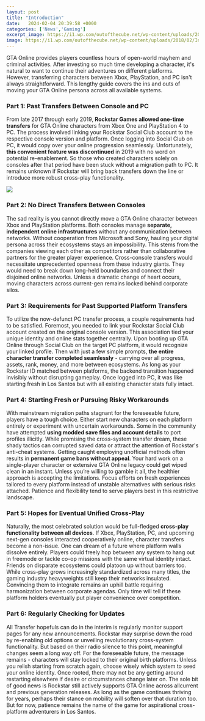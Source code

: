 ```yaml
---
layout: post
title: "Introduction"
date:   2024-02-04 20:39:58 +0000
categories: ['News','Gaming']
excerpt_image: https://i1.wp.com/outofthecube.net/wp-content/uploads/2018/02/Introduction.jpeg?w=3000&amp;ssl=1
image: https://i1.wp.com/outofthecube.net/wp-content/uploads/2018/02/Introduction.jpeg?w=3000&amp;ssl=1
---
```


GTA Online provides players countless hours of open-world mayhem and criminal activities. After investing so much time developing a character, it's natural to want to continue their adventures on different platforms. However, transferring characters between Xbox, PlayStation, and PC isn't always straightforward. This lengthy guide covers the ins and outs of moving your GTA Online persona across all available systems.
### Part 1: Past Transfers Between Console and PC
From late 2017 through early 2019, **Rockstar Games allowed one-time transfers** for GTA Online characters from Xbox One and PlayStation 4 to PC. The process involved linking your Rockstar Social Club account to the respective console version and platform. Once logging into Social Club on PC, it would copy over your online progression seamlessly. 
Unfortunately, **this convenient feature was discontinued** in 2019 with no word on potential re-enablement. So those who created characters solely on consoles after that period have been stuck without a migration path to PC. It remains unknown if Rockstar will bring back transfers down the line or introduce more robust cross-play functionality.

![](https://i1.wp.com/outofthecube.net/wp-content/uploads/2018/02/Introduction.jpeg?w=3000&amp;ssl=1)
### Part 2: No Direct Transfers Between Consoles  
The sad reality is you cannot directly move a GTA Online character between Xbox and PlayStation platforms. Both consoles manage **separate, independent online infrastructures** without any communication between networks. 
Without cooperation from Microsoft and Sony, hauling your digital persona across their ecosystems stays an impossibility. This stems from the companies viewing each other as competitors rather than collaborative partners for the greater player experience.
Cross-console transfers would necessitate unprecedented openness from these industry giants. They would need to break down long-held boundaries and connect their disjoined online networks. Unless a dramatic change of heart occurs, moving characters across current-gen remains locked behind corporate silos.
### Part 3: Requirements for Past Supported Platform Transfers
To utilize the now-defunct PC transfer process, a couple requirements had to be satisfied. Foremost, you needed to link your Rockstar Social Club account created on the original console version. This association tied your unique identity and online stats together centrally. 
Upon booting up GTA Online through Social Club on the target PC platform, it would recognize your linked profile. Then with just a few simple prompts, **the entire character transfer completed seamlessly** - carrying over all progress, assets, rank, money, and more between ecosystems. 
As long as your Rockstar ID matched between platforms, the backend transition happened invisibly without disrupting gameplay. Once logged into PC, it was like starting fresh in Los Santos but with all existing character stats fully intact.
### Part 4: Starting Fresh or Pursuing Risky Workarounds
With mainstream migration paths stagnant for the foreseeable future, players have a tough choice. Either start new characters on each platform entirely or experiment with uncertain workarounds. 
Some in the community have attempted **using modded save files and account details** to port profiles illicitly. While promising the cross-system transfer dream, these shady tactics can corrupted saved data or attract the attention of Rockstar's anti-cheat systems. 
Getting caught employing unofficial methods often results in **permanent game bans without appeal**. Your hard work on a single-player character or extensive GTA Online legacy could get wiped clean in an instant. 
Unless you’re willing to gamble it all, the healthier approach is accepting the limitations. Focus efforts on fresh experiences tailored to every platform instead of unstable alternatives with serious risks attached. Patience and flexibility tend to serve players best in this restrictive landscape.
### Part 5: Hopes for Eventual Unified Cross-Play  
Naturally, the most celebrated solution would be full-fledged **cross-play functionality between all devices**. If Xbox, PlayStation, PC, and upcoming next-gen consoles interacted cooperatively online, character transfers become a non-issue. 
One can dream of a future where platform walls dissolve entirely. Players could freely hop between any system to hang out in freemode or tackle co-op missions with the same virtual identity intact. Friends on disparate ecosystems could platoon up without barriers too.
While cross-play grows increasingly standardized across many titles, the gaming industry heavyweights still keep their networks insulated. Convincing them to integrate remains an uphill battle requiring harmonization between corporate agendas. Only time will tell if these platform holders eventually put player convenience over competition.
### Part 6: Regularly Checking for Updates
All Transfer hopefuls can do in the interim is regularly monitor support pages for any new announcements. Rockstar may surprise down the road by re-enabling old options or unveiling revolutionary cross-system functionality. But based on their radio silence to this point, meaningful changes seem a long way off.
For the foreseeable future, the message remains - characters will stay locked to their original birth platforms. Unless you relish starting from scratch again, choose wisely which system to seed your online identity. Once rooted, there may not be any getting around restarting elsewhere if desire or circumstances change later on. 
The sole bit of good news is Rockstar still actively supports GTA Online across allcurrent and previous generation releases. As long as the game continues thriving for years, perhaps their stance on mobility will soften over that duration too. But for now, patience remains the name of the game for aspirational cross-platform adventurers in Los Santos.